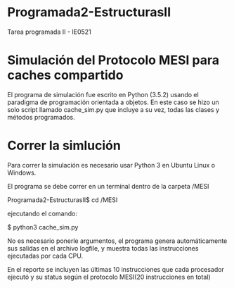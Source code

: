 # Programada2-EstructurasII
Tarea programada II - IE0521

# Simulación del Protocolo MESI para caches compartido

El programa de simulación fue escrito en Python (3.5.2) usando el paradigma
de programación orientada a objetos.  En este caso se hizo un solo script
llamado cache_sim.py que incluye a su vez, todas las clases y métodos
programados.

# Correr la simlución

Para correr la simulación es necesario usar Python 3 en Ubuntu Linux o Windows.

El programa se debe correr en un terminal dentro de la carpeta /MESI

Programada2-EstructurasII$   cd /MESI

ejecutando el comando:

$ python3 cache_sim.py

No es necesario ponerle argumentos, el programa genera automáticamente sus
salidas en el archivo logfile, y muestra todas las instrucciones ejecutadas por
cada CPU.

En el reporte se incluyen las últimas 10 instrucciones que cada procesador
ejecutó y su status según el protocolo MESI(20 instrucciones en total)
